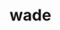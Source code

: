 ---
category: 4-letters
denotation: null
name: wade
reference_link: https://www.etymonline.com/word/wade
root_language: null
root_name: null
title: wade
type: free
word_sums:
- respelling: wade
  sum: 'Wade + '
---